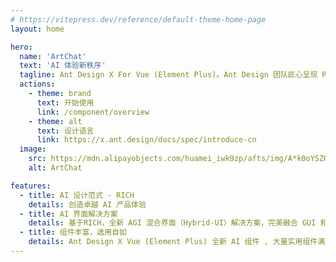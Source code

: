 ```yaml
---
# https://vitepress.dev/reference/default-theme-home-page
layout: home

hero:
  name: 'ArtChat'
  text: 'AI 体验新秩序'
  tagline: Ant Design X For Vue (Element Plus)。Ant Design 团队匠心呈现 RICH 设计范式，打造卓越 AI 界面解决方案，引领智能新体验。
  actions:
    - theme: brand
      text: 开始使用
      link: /component/overview
    - theme: alt
      text: 设计语言
      link: https://x.ant.design/docs/spec/introduce-cn
  image:
    src: https://mdn.alipayobjects.com/huamei_iwk9zp/afts/img/A*k0oYSZQMoBwAAAAAAAAAAAAADgCCAQ/original
    alt: ArtChat

features:
  - title: AI 设计范式 - RICH
    details: 创造卓越 AI 产品体验
  - title: AI 界面解决方案
    details: 基于RICH，全新 AGI 混合界面（Hybrid-UI）解决方案，完美融合 GUI 和自然会话交互。
  - title: 组件丰富，选用自如
    details: Ant Design X Vue (Element Plus) 全新 AI 组件 , 大量实用组件满足你的需求 , 灵活定制与拓展
---
```

